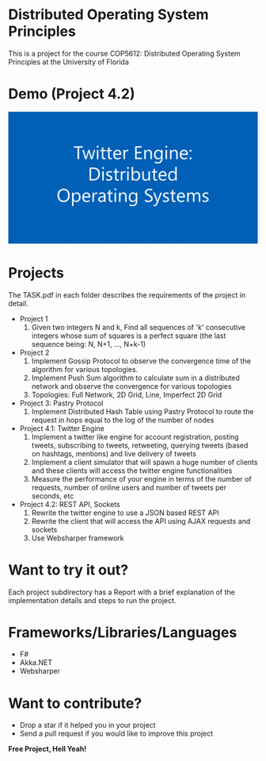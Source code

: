 
# Distributed Operating System Principles

This is a project for the course COP5612: Distributed Operating System Principles at the University of Florida

# Demo (Project 4.2)
[![Demo](https://github.com/deepbodra97/Distributed-Operating-System-Principles/blob/master/Project%204.2/demo_thumbnail.PNG)](https://youtu.be/GNNfJR-8mD8)

# Projects
The TASK.pdf in each folder describes the requirements of the project in detail.
- Project 1
    1. Given two integers N and k, Find all sequences of 'k' consecutive integers whose sum of squares is a perfect square (the last sequence being: N, N+1, ..., N+k-1)
- Project 2
    1. Implement Gossip Protocol to observe the convergence time of the algorithm for various topologies.
    2. Implement Push Sum algorithm to calculate sum in a distributed network and observe the convergence for various topologies
    3. Topologies: Full Network, 2D Grid, Line, Imperfect 2D Grid 
- Project 3: Pastry Protocol
    1. Implement Distributed Hash Table using Pastry Protocol to route the request in hops equal to the log of the number of nodes
- Project 4.1: Twitter Engine
    1. Implement a twitter like engine for account registration, posting tweets, subscribing to tweets, retweeting, querying tweets (based on hashtags, mentions) and live delivery of tweets
    2. Implement a client simulator that will spawn a huge number of clients and these clients will access the twitter engine functionalities
    3. Measure the performance of your engine in terms of the number of requests, number of online users and number of tweets per seconds, etc
 - Project 4.2: REST API, Sockets
     1. Rewrite the twitter engine to use a JSON based REST API
     2. Rewrite the client that will access the API using AJAX requests and sockets 
     3. Use Websharper framework

# Want to try it out?

Each project subdirectory has a Report with a brief explanation of the implementation details and steps to run the project.

# Frameworks/Libraries/Languages
- F#
- Akka.NET
- Websharper

# Want to contribute?
- Drop a star if it helped you in your project
- Send a pull request if you would like to improve this project

**Free Project, Hell Yeah!**